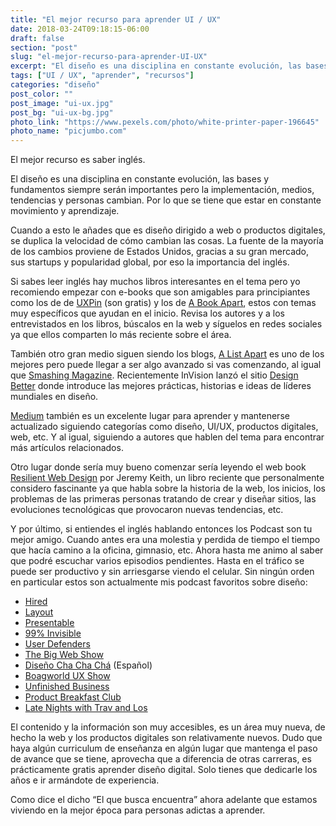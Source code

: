 ```yaml
---
title: "El mejor recurso para aprender UI / UX"
date: 2018-03-24T09:18:15-06:00
draft: false
section: "post"
slug: "el-mejor-recurso-para-aprender-UI-UX"
excerpt: "El diseño es una disciplina en constante evolución, las bases y fundamentos siempre serán importantes pero la implementación, tendencias y personas cambian. Por lo que se tiene que estar en constante movimiento y aprendizaje. Cuando a esto le añades que es diseño dirigido a web o productos digitales…"
tags: ["UI / UX", "aprender", "recursos"]
categories: "diseño"
post_color: ""
post_image: "ui-ux.jpg"
post_bg: "ui-ux-bg.jpg"
photo_link: "https://www.pexels.com/photo/white-printer-paper-196645"
photo_name: "picjumbo.com"
---
```

El mejor recurso es saber inglés.

El diseño es una disciplina en constante evolución, las bases y fundamentos siempre serán importantes pero la implementación, medios, tendencias y personas cambian. Por lo que se tiene que estar en constante movimiento y aprendizaje.

Cuando a esto le añades que es diseño dirigido a web o productos digitales, se duplica la velocidad de cómo cambian las cosas. La fuente de la mayoría de los cambios proviene de Estados Unidos, gracias a su gran mercado, sus startups y popularidad global, por eso la importancia del inglés.

Si sabes leer inglés hay muchos libros interesantes en el tema pero yo recomiendo empezar con e-books que son amigables para principiantes como los de de [UXPin](https://www.uxpin.com/studio/ebooks/) (son gratis) y los de [A Book Apart](http://abookapart.com), estos con temas muy específicos que ayudan en el inicio. Revisa los autores y a los entrevistados en los libros, búscalos en la web y síguelos en redes sociales ya que ellos comparten lo más reciente sobre el área.

También otro gran medio siguen siendo los blogs, [A List Apart](http://alistapart.com) es uno de los mejores pero puede llegar a ser algo avanzado si vas comenzando, al igual que [Smashing Magazine](http://smashingmagazine.com). Recientemente InVision lanzó el sitio [Design Better](http://designbetter.co) donde introduce las mejores prácticas, historias e ideas de  líderes mundiales en diseño.

[Medium](http://medium.com) también es un excelente lugar para aprender y mantenerse actualizado siguiendo categorías como diseño, UI/UX, productos digitales, web, etc. Y al igual, siguiendo a autores que hablen del tema para encontrar más artículos relacionados.

Otro lugar donde sería muy bueno comenzar sería leyendo el web book [Resilient Web Design](https://resilientwebdesign.com) por Jeremy Keith, un libro reciente que personalmente considero fascinante ya que habla sobre la historia de la web, los inicios, los problemas de las primeras personas tratando de crear y diseñar sitios, las evoluciones tecnológicas que provocaron nuevas tendencias, etc.

Y por último, si entiendes el inglés hablando entonces los Podcast son tu mejor amigo. Cuando antes era una molestia y perdida de tiempo el tiempo que hacía camino a la oficina, gimnasio, etc. Ahora hasta me animo al saber que podré escuchar varios episodios pendientes. Hasta en el tráfico se puede ser productivo y sin arriesgarse viendo el celular. Sin ningún orden en particular estos son actualmente mis podcast favoritos sobre diseño:

- [Hired](https://hired.fm)
- [Layout](http://layout.fm)
- [Presentable](https://www.relay.fm/presentable)
- [99% Invisible](https://99percentinvisible.org)
- [User Defenders](http://userdefenders.com)
- [The Big Web Show](http://5by5.tv/bigwebshow)
- [Diseño Cha Cha Chá](https://www.disenochachacha.com/) (Español)
- [Boagworld UX Show](https://boagworld.com/show)
- [Unfinished Business](http://www.unfinished.bz)
- [Product Breakfast Club](https://www.productbreakfastclub.com)
- [Late Nights with Trav and Los](http://www.travandlos.com)

El contenido y la información son muy accesibles, es un área muy nueva, de hecho la web y los productos digitales son relativamente nuevos. Dudo que haya  algún curriculum de enseñanza en algún lugar que mantenga el paso de avance que se tiene, aprovecha que a diferencia de otras carreras, es prácticamente gratis aprender diseño digital. Solo tienes que dedicarle los años e ir armándote de experiencia.

Como dice el dicho “El que busca encuentra” ahora adelante que estamos viviendo en la mejor época para personas adictas a aprender.
